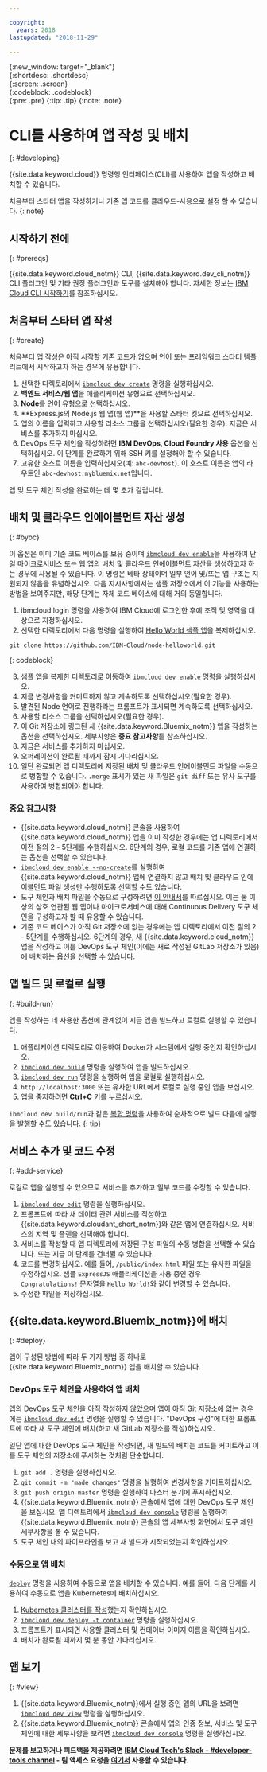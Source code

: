 ```yaml
---

copyright:
  years: 2018
lastupdated: "2018-11-29"

---
```


{:new_window: target="_blank"}  
{:shortdesc: .shortdesc}  
{:screen: .screen}  
{:codeblock: .codeblock}  
{:pre: .pre}
{:tip: .tip}
{:note: .note}

# CLI를 사용하여 앱 작성 및 배치
{: #developing}

{{site.data.keyword.cloud}} 명령행 인터페이스(CLI)를 사용하여 앱을 작성하고 배치할 수 있습니다.  

처음부터 스타터 앱을 작성하거나 기존 앱 코드를 클라우드-사용으로 설정 할 수 있습니다.
{: note}

## 시작하기 전에
{: #prereqs}

{{site.data.keyword.cloud_notm}} CLI, {{site.data.keyword.dev_cli_notm}} CLI 플러그인 및 기타 권장 플러그인과 도구를 설치해야 합니다. 자세한 정보는 [IBM Cloud CLI 시작하기](/docs/cli/index.html)를 참조하십시오. 

## 처음부터 스타터 앱 작성
{: #create}

처음부터 앱 작성은 아직 시작할 기존 코드가 없으며 언어 또는 프레임워크 스타터 템플리트에서 시작하고자 하는 경우에 유용합니다. 

1. 선택한 디렉토리에서 [`ibmcloud dev create`](/docs/cli/idt/commands.html#create) 명령을 실행하십시오.
2. **백엔드 서비스/웹 앱**을 애플리케이션 유형으로 선택하십시오.
3. **Node**를 언어 유형으로 선택하십시오. 
4. **Express.js의 Node.js 웹 앱(웹 앱)**을 사용할 스타터 킷으로 선택하십시오. 
5. 앱의 이름을 입력하고 사용할 리소스 그룹을 선택하십시오(필요한 경우). 지금은 서비스를 추가하지 마십시오.
6. DevOps 도구 체인을 작성하려면 **IBM DevOps, Cloud Foundry 사용** 옵션을 선택하십시오. 이 단계를 완료하기 위해 SSH 키를 설정해야 할 수 있습니다.
7. 고유한 호스트 이름을 입력하십시오(예: `abc-devhost`). 이 호스트 이름은 앱의 라우트인 `abc-devhost.mybluemix.net`입니다.

앱 및 도구 체인 작성을 완료하는 데 몇 초가 걸립니다.

## 배치 및 클라우드 인에이블먼트 자산 생성
{: #byoc}

이 옵션은 이미 기존 코드 베이스를 보유 중이며 [`ibmcloud dev enable`](/docs/cli/idt/commands.html#enable)을 사용하여 단일 마이크로서비스 또는 웹 앱의 배치 및 클라우드 인에이블먼트 자산을 생성하고자 하는 경우에 사용될 수 있습니다. 이 명령은 베타 상태이며 일부 언어 및/또는 앱 구조는 지원되지 않음을 유념하십시오. 다음 지시사항에서는 샘플 저장소에서 이 기능을 사용하는 방법을 보여주지만, 해당 단계는 자체 코드 베이스에 대해 거의 동일합니다. 

1. ibmcloud login 명령을 사용하여 IBM Cloud에 로그인한 후에 조직 및 영역을 대상으로 지정하십시오. 
2. 선택한 디렉토리에서 다음 명령을 실행하여 [Hello World 샘플 앱](https://github.com/IBM-Cloud/node-helloworld)을 복제하십시오.

  ```
  git clone https://github.com/IBM-Cloud/node-helloworld.git
  ```
  {: codeblock}

3. 샘플 앱을 복제한 디렉토리로 이동하여 [`ibmcloud dev enable`](/docs/cli/idt/commands.html#enable) 명령을 실행하십시오.
4. 지금 변경사항을 커미트하지 않고 계속하도록 선택하십시오(필요한 경우). 
5. 발견된 Node 언어로 진행하라는 프롬프트가 표시되면 계속하도록 선택하십시오.
6. 사용할 리소스 그룹을 선택하십시오(필요한 경우).  
7. 이 Git 저장소에 링크된 새 {{site.data.keyword.Bluemix_notm}} 앱을 작성하는 옵션을 선택하십시오. 세부사항은 **중요 참고사항**를 참조하십시오. 
8. 지금은 서비스를 추가하지 마십시오.
9. 오퍼레이션이 완료될 때까지 잠시 기다리십시오.  
10. 일단 완료되면 앱 디렉토리에 저장된 배치 및 클라우드 인에이블먼트 파일을 수동으로 병합할 수 있습니다. `.merge` 표시가 있는 새 파일은 `git diff` 또는 유사 도구를 사용하여 병합되어야 합니다. 

### 중요 참고사항
 - {{site.data.keyword.cloud_notm}} 콘솔을 사용하여 {{site.data.keyword.cloud_notm}} 앱을 이미 작성한 경우에는 앱 디렉토리에서 이전 절의 2 - 5단계를 수행하십시오. 6단계의 경우, 로컬 코드를 기존 앱에 연결하는 옵션을 선택할 수 있습니다. 
 - [`ibmcloud dev enable --no-create`](/docs/cli/idt/commands.html#enable)를 실행하여 {{site.data.keyword.cloud_notm}} 앱에 연결하지 않고 배치 및 클라우드 인에이블먼트 파일 생성만 수행하도록 선택할 수도 있습니다. 
 - 도구 체인과 배치 파일을 수동으로 구성하려면 [이 안내서](/docs/apps/tutorials/tutorial_byoc_kube.html#tutorial)를 따르십시오. 이는 둘 이상의 상호 연관된 웹 앱이나 마이크로서비스에 대해 Continuous Delivery 도구 체인을 구성하고자 할 때 유용할 수 있습니다. 
 - 기존 코드 베이스가 아직 Git 저장소에 없는 경우에는 앱 디렉토리에서 이전 절의 2 - 5단계를 수행하십시오. 6단계의 경우, 새 {{site.data.keyword.cloud_notm}} 앱을 작성하고 이를 DevOps 도구 체인(이에는 새로 작성된 GitLab 저장소가 있음)에 배치하는 옵션을 선택할 수 있습니다. 

## 앱 빌드 및 로컬로 실행
{: #build-run}

앱을 작성하는 데 사용한 옵션에 관계없이 지금 앱을 빌드하고 로컬로 실행할 수 있습니다.

1. 애플리케이션 디렉토리로 이동하여 Docker가 시스템에서 실행 중인지 확인하십시오.
2. [`ibmcloud dev build`](/docs/cli/idt/commands.html#build) 명령을 실행하여 앱을 빌드하십시오.
3. [`ibmcloud dev run`](/docs/cli/idt/commands.html#run) 명령을 실행하여 앱을 로컬로 실행하십시오.
4. `http://localhost:3000` 또는 유사한 URL에서 로컬로 실행 중인 앱을 보십시오. 
5. 앱을 중지하려면 **Ctrl+C** 키를 누르십시오.

`ibmcloud dev build/run`과 같은 [복합 명령](/docs/cli/idt/commands.html#compound)을 사용하여 순차적으로 빌드 다음에 실행을 발행할 수도 있습니다.
{: tip}

## 서비스 추가 및 코드 수정
{: #add-service}

로컬로 앱을 실행할 수 있으므로 서비스를 추가하고 일부 코드를 수정할 수 있습니다. 

1. [`ibmcloud dev edit`](/docs/cli/idt/commands.html#edit) 명령을 실행하십시오.
2. 프롬프트에 따라 새 데이터 관련 서비스를 작성하고 {{site.data.keyword.cloudant_short_notm}}와 같은 앱에 연결하십시오. 서비스의 지역 및 플랜을 선택해야 합니다.
3. 서비스를 작성할 때 앱 디렉토리에 저장된 구성 파일의 수동 병합을 선택할 수 있습니다. 또는 지금 이 단계를 건너뛸 수 있습니다.
4. 코드를 변경하십시오. 예를 들어, `/public/index.html` 파일 또는 유사한 파일을 수정하십시오. 샘플 `ExpressJS` 애플리케이션을 사용 중인 경우 `Congratulations!` 문자열을 `Hello World!`와 같이 변경할 수 있습니다.
5. 수정한 파일을 저장하십시오.

## {{site.data.keyword.Bluemix_notm}}에 배치
{: #deploy}

앱이 구성된 방법에 따라 두 가지 방법 중 하나로 {{site.data.keyword.Bluemix_notm}} 앱을 배치할 수 있습니다.  

### DevOps 도구 체인을 사용하여 앱 배치
앱의 DevOps 도구 체인을 아직 작성하지 않았으며 앱이 아직 Git 저장소에 없는 경우에는 [`ibmcloud dev edit`](/docs/cli/idt/commands.html#edit) 명령을 실행할 수 있습니다. "DevOps 구성"에 대한 프롬프트에 따라 새 도구 체인에 배치(하고 새 GitLab 저장소를 작성)하십시오. 

일단 앱에 대한 DevOps 도구 체인을 작성되면, 새 빌드의 배치는 코드를 커미트하고 이를 도구 체인의 저장소에 푸시하는 것처럼 단순합니다.  

1. `git add .` 명령을 실행하십시오.
2. `git commit -m "made changes"` 명령을 실행하여 변경사항을 커미트하십시오.
3. `git push origin master` 명령을 실행하여 마스터 분기에 푸시하십시오.
4. {{site.data.keyword.Bluemix_notm}} 콘솔에서 앱에 대한 DevOps 도구 체인을 보십시오. 앱 디렉토리에서 [`ibmcloud dev console`](/docs/cli/idt/commands.html#console) 명령을 실행하여 {{site.data.keyword.Bluemix_notm}} 콘솔의 앱 세부사항 화면에서 도구 체인 세부사항을 볼 수 있습니다. 
5. 도구 체인 내의 파이프라인을 보고 새 빌드가 시작되었는지 확인하십시오.

### 수동으로 앱 배치

[`deploy`](/docs/cli/idt/commands.html#deploy) 명령을 사용하여 수동으로 앱을 배치할 수 있습니다. 예를 들어, 다음 단계를 사용하여 수동으로 앱을 Kubernetes에 배치하십시오.

1. [Kubernetes 클러스터를 작성](https://{DomainName}/containers-kubernetes/overview)했는지 확인하십시오.
2. [`ibmcloud dev deploy -t container`](/docs/cli/idt/commands.html#deploy) 명령을 실행하십시오.
3. 프롬프트가 표시되면 사용할 클러스터 및 컨테이너 이미지 이름을 확인하십시오.
4. 배치가 완료될 때까지 몇 분 동안 기다리십시오.

## 앱 보기
{: #view}

1. {{site.data.keyword.Bluemix_notm}}에서 실행 중인 앱의 URL을 보려면 [`ibmcloud dev view`](/docs/cli/idt/commands.html#view) 명령을 실행하십시오.
2. {{site.data.keyword.Bluemix_notm}} 콘솔에서 앱의 인증 정보, 서비스 및 도구 체인에 대한 세부사항을 보려면 [`ibmcloud dev console`](/docs/cli/idt/commands.html#console) 명령을 실행하십시오. 

**문제를 보고하거나 피드백을 제공하려면 [IBM Cloud Tech's Slack - #developer-tools channel](https://ibm-cloud-tech.slack.com) - 팀 액세스 요청을 [여기서](https://slack-invite-ibm-cloud-tech.mybluemix.net/) 사용할 수 있습니다.**
